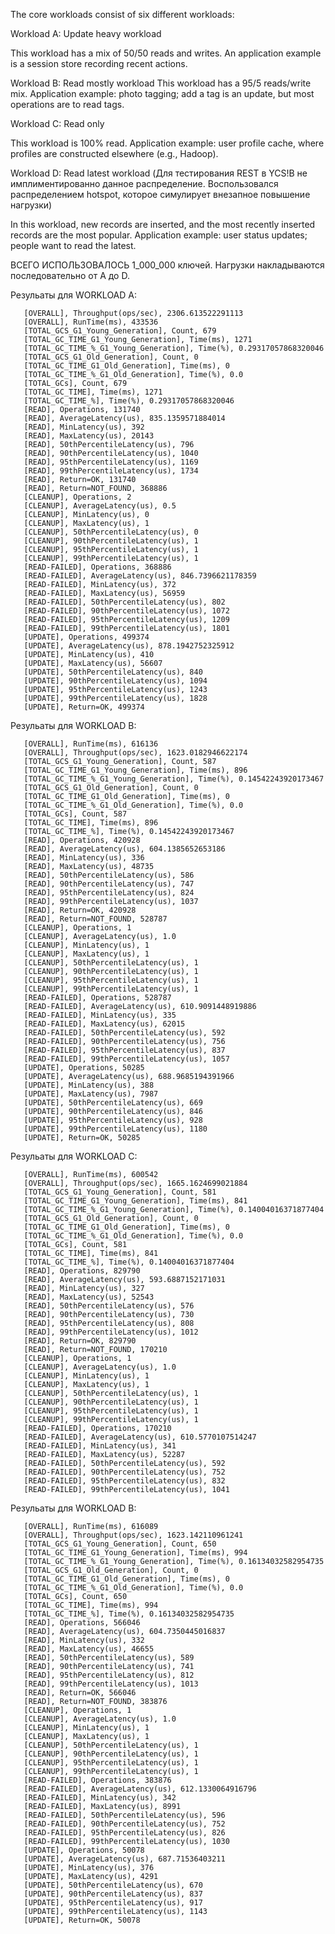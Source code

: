 The core workloads consist of six different workloads:

Workload A: Update heavy workload

This workload has a mix of 50/50 reads and writes. An application example is a session store recording recent actions.

Workload B: Read mostly workload
This workload has a 95/5 reads/write mix. Application example: photo tagging; add a tag is an update, but most operations are to read tags.

Workload C: Read only

This workload is 100% read. Application example: user profile cache, where profiles are constructed elsewhere (e.g., Hadoop).

Workload D: Read latest workload (Для тестирования REST в YCS!B не имплиментированно данное распределение.
Воспользовался распределением hotspot, которое симулирует внезапное повышение нагрузки)

In this workload, new records are inserted, and the most recently inserted records are the most popular. Application example: user status updates; people want to read the latest.

ВСЕГО ИСПОЛЬЗОВАЛОСЬ 1_000_000 ключей. 
Нагрузки накладываются последовательно от A до D. 

Резульаты для WORKLOAD A:

       [OVERALL], Throughput(ops/sec), 2306.613522291113
       [OVERALL], RunTime(ms), 433536
       [TOTAL_GCS_G1_Young_Generation], Count, 679
       [TOTAL_GC_TIME_G1_Young_Generation], Time(ms), 1271
       [TOTAL_GC_TIME_%_G1_Young_Generation], Time(%), 0.29317057868320046
       [TOTAL_GCS_G1_Old_Generation], Count, 0
       [TOTAL_GC_TIME_G1_Old_Generation], Time(ms), 0
       [TOTAL_GC_TIME_%_G1_Old_Generation], Time(%), 0.0
       [TOTAL_GCs], Count, 679
       [TOTAL_GC_TIME], Time(ms), 1271
       [TOTAL_GC_TIME_%], Time(%), 0.29317057868320046
       [READ], Operations, 131740
       [READ], AverageLatency(us), 835.1359571884014
       [READ], MinLatency(us), 392
       [READ], MaxLatency(us), 20143
       [READ], 50thPercentileLatency(us), 796
       [READ], 90thPercentileLatency(us), 1040
       [READ], 95thPercentileLatency(us), 1169
       [READ], 99thPercentileLatency(us), 1734
       [READ], Return=OK, 131740
       [READ], Return=NOT_FOUND, 368886
       [CLEANUP], Operations, 2
       [CLEANUP], AverageLatency(us), 0.5
       [CLEANUP], MinLatency(us), 0
       [CLEANUP], MaxLatency(us), 1
       [CLEANUP], 50thPercentileLatency(us), 0
       [CLEANUP], 90thPercentileLatency(us), 1
       [CLEANUP], 95thPercentileLatency(us), 1
       [CLEANUP], 99thPercentileLatency(us), 1
       [READ-FAILED], Operations, 368886
       [READ-FAILED], AverageLatency(us), 846.7396621178359
       [READ-FAILED], MinLatency(us), 372
       [READ-FAILED], MaxLatency(us), 56959
       [READ-FAILED], 50thPercentileLatency(us), 802
       [READ-FAILED], 90thPercentileLatency(us), 1072
       [READ-FAILED], 95thPercentileLatency(us), 1209
       [READ-FAILED], 99thPercentileLatency(us), 1801
       [UPDATE], Operations, 499374
       [UPDATE], AverageLatency(us), 878.1942752325912
       [UPDATE], MinLatency(us), 410
       [UPDATE], MaxLatency(us), 56607
       [UPDATE], 50thPercentileLatency(us), 840
       [UPDATE], 90thPercentileLatency(us), 1094
       [UPDATE], 95thPercentileLatency(us), 1243
       [UPDATE], 99thPercentileLatency(us), 1828
       [UPDATE], Return=OK, 499374

Резульаты для WORKLOAD B:

       [OVERALL], RunTime(ms), 616136
       [OVERALL], Throughput(ops/sec), 1623.0182946622174
       [TOTAL_GCS_G1_Young_Generation], Count, 587
       [TOTAL_GC_TIME_G1_Young_Generation], Time(ms), 896
       [TOTAL_GC_TIME_%_G1_Young_Generation], Time(%), 0.14542243920173467
       [TOTAL_GCS_G1_Old_Generation], Count, 0
       [TOTAL_GC_TIME_G1_Old_Generation], Time(ms), 0
       [TOTAL_GC_TIME_%_G1_Old_Generation], Time(%), 0.0
       [TOTAL_GCs], Count, 587
       [TOTAL_GC_TIME], Time(ms), 896
       [TOTAL_GC_TIME_%], Time(%), 0.14542243920173467
       [READ], Operations, 420928
       [READ], AverageLatency(us), 604.1385652653186
       [READ], MinLatency(us), 336
       [READ], MaxLatency(us), 48735
       [READ], 50thPercentileLatency(us), 586
       [READ], 90thPercentileLatency(us), 747
       [READ], 95thPercentileLatency(us), 824
       [READ], 99thPercentileLatency(us), 1037
       [READ], Return=OK, 420928
       [READ], Return=NOT_FOUND, 528787
       [CLEANUP], Operations, 1
       [CLEANUP], AverageLatency(us), 1.0
       [CLEANUP], MinLatency(us), 1
       [CLEANUP], MaxLatency(us), 1
       [CLEANUP], 50thPercentileLatency(us), 1
       [CLEANUP], 90thPercentileLatency(us), 1
       [CLEANUP], 95thPercentileLatency(us), 1
       [CLEANUP], 99thPercentileLatency(us), 1
       [READ-FAILED], Operations, 528787
       [READ-FAILED], AverageLatency(us), 610.9091448919886
       [READ-FAILED], MinLatency(us), 335
       [READ-FAILED], MaxLatency(us), 62015
       [READ-FAILED], 50thPercentileLatency(us), 592
       [READ-FAILED], 90thPercentileLatency(us), 756
       [READ-FAILED], 95thPercentileLatency(us), 837
       [READ-FAILED], 99thPercentileLatency(us), 1057
       [UPDATE], Operations, 50285
       [UPDATE], AverageLatency(us), 688.9685194391966
       [UPDATE], MinLatency(us), 388
       [UPDATE], MaxLatency(us), 7987
       [UPDATE], 50thPercentileLatency(us), 669
       [UPDATE], 90thPercentileLatency(us), 846
       [UPDATE], 95thPercentileLatency(us), 928
       [UPDATE], 99thPercentileLatency(us), 1180
       [UPDATE], Return=OK, 50285

Резульаты для WORKLOAD C:

       [OVERALL], RunTime(ms), 600542
       [OVERALL], Throughput(ops/sec), 1665.1624699021884
       [TOTAL_GCS_G1_Young_Generation], Count, 581
       [TOTAL_GC_TIME_G1_Young_Generation], Time(ms), 841
       [TOTAL_GC_TIME_%_G1_Young_Generation], Time(%), 0.14004016371877404
       [TOTAL_GCS_G1_Old_Generation], Count, 0
       [TOTAL_GC_TIME_G1_Old_Generation], Time(ms), 0
       [TOTAL_GC_TIME_%_G1_Old_Generation], Time(%), 0.0
       [TOTAL_GCs], Count, 581
       [TOTAL_GC_TIME], Time(ms), 841
       [TOTAL_GC_TIME_%], Time(%), 0.14004016371877404
       [READ], Operations, 829790
       [READ], AverageLatency(us), 593.6887152171031
       [READ], MinLatency(us), 327
       [READ], MaxLatency(us), 52543
       [READ], 50thPercentileLatency(us), 576
       [READ], 90thPercentileLatency(us), 730
       [READ], 95thPercentileLatency(us), 808
       [READ], 99thPercentileLatency(us), 1012
       [READ], Return=OK, 829790
       [READ], Return=NOT_FOUND, 170210
       [CLEANUP], Operations, 1
       [CLEANUP], AverageLatency(us), 1.0
       [CLEANUP], MinLatency(us), 1
       [CLEANUP], MaxLatency(us), 1
       [CLEANUP], 50thPercentileLatency(us), 1
       [CLEANUP], 90thPercentileLatency(us), 1
       [CLEANUP], 95thPercentileLatency(us), 1
       [CLEANUP], 99thPercentileLatency(us), 1
       [READ-FAILED], Operations, 170210
       [READ-FAILED], AverageLatency(us), 610.5770107514247
       [READ-FAILED], MinLatency(us), 341
       [READ-FAILED], MaxLatency(us), 52287
       [READ-FAILED], 50thPercentileLatency(us), 592
       [READ-FAILED], 90thPercentileLatency(us), 752
       [READ-FAILED], 95thPercentileLatency(us), 832
       [READ-FAILED], 99thPercentileLatency(us), 1041


Резульаты для WORKLOAD B:


       [OVERALL], RunTime(ms), 616089
       [OVERALL], Throughput(ops/sec), 1623.142110961241
       [TOTAL_GCS_G1_Young_Generation], Count, 650
       [TOTAL_GC_TIME_G1_Young_Generation], Time(ms), 994
       [TOTAL_GC_TIME_%_G1_Young_Generation], Time(%), 0.16134032582954735
       [TOTAL_GCS_G1_Old_Generation], Count, 0
       [TOTAL_GC_TIME_G1_Old_Generation], Time(ms), 0
       [TOTAL_GC_TIME_%_G1_Old_Generation], Time(%), 0.0
       [TOTAL_GCs], Count, 650
       [TOTAL_GC_TIME], Time(ms), 994
       [TOTAL_GC_TIME_%], Time(%), 0.16134032582954735
       [READ], Operations, 566046
       [READ], AverageLatency(us), 604.7350445016837
       [READ], MinLatency(us), 332
       [READ], MaxLatency(us), 46655
       [READ], 50thPercentileLatency(us), 589
       [READ], 90thPercentileLatency(us), 741
       [READ], 95thPercentileLatency(us), 812
       [READ], 99thPercentileLatency(us), 1013
       [READ], Return=OK, 566046
       [READ], Return=NOT_FOUND, 383876
       [CLEANUP], Operations, 1
       [CLEANUP], AverageLatency(us), 1.0
       [CLEANUP], MinLatency(us), 1
       [CLEANUP], MaxLatency(us), 1
       [CLEANUP], 50thPercentileLatency(us), 1
       [CLEANUP], 90thPercentileLatency(us), 1
       [CLEANUP], 95thPercentileLatency(us), 1
       [CLEANUP], 99thPercentileLatency(us), 1
       [READ-FAILED], Operations, 383876
       [READ-FAILED], AverageLatency(us), 612.1330064916796
       [READ-FAILED], MinLatency(us), 342
       [READ-FAILED], MaxLatency(us), 8991
       [READ-FAILED], 50thPercentileLatency(us), 596
       [READ-FAILED], 90thPercentileLatency(us), 752
       [READ-FAILED], 95thPercentileLatency(us), 826
       [READ-FAILED], 99thPercentileLatency(us), 1030
       [UPDATE], Operations, 50078
       [UPDATE], AverageLatency(us), 687.71536403211
       [UPDATE], MinLatency(us), 376
       [UPDATE], MaxLatency(us), 4291
       [UPDATE], 50thPercentileLatency(us), 670
       [UPDATE], 90thPercentileLatency(us), 837
       [UPDATE], 95thPercentileLatency(us), 917
       [UPDATE], 99thPercentileLatency(us), 1143
       [UPDATE], Return=OK, 50078

